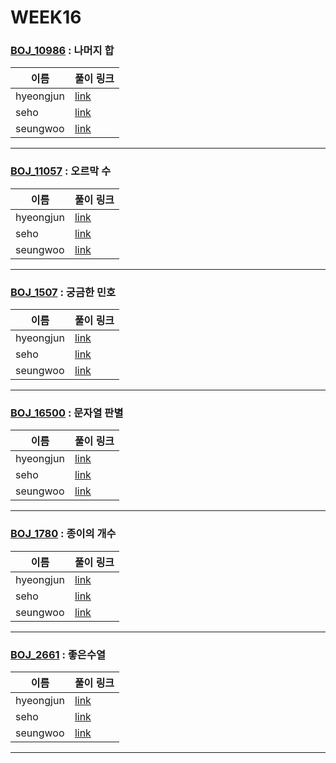 # WEEK16

### [BOJ_10986](https://boj.kr/10986) : 나머지 합

|이름|풀이 링크|
|--|--|
|hyeongjun| [link](BOJ10986/hyeongjun.cpp)
|seho| [link](BOJ10986/seho.py)
|seungwoo| [link](BOJ10986/seungwoo.py)
---


### [BOJ_11057](https://boj.kr/11057) : 오르막 수

|이름|풀이 링크|
|--|--|
|hyeongjun| [link](BOJ11057/hyeongjun.cpp)
|seho| [link](BOJ11057/seho.py)
|seungwoo| [link](BOJ11057/seungwoo.py)
---


### [BOJ_1507](https://boj.kr/1507) : 궁금한 민호

|이름|풀이 링크|
|--|--|
|hyeongjun| [link](BOJ1507/hyeongjun.cpp)
|seho| [link](BOJ1507/seho.py)
|seungwoo| [link](BOJ1507/seungwoo.py)
---


### [BOJ_16500](https://boj.kr/16500) : 문자열 판별

|이름|풀이 링크|
|--|--|
|hyeongjun| [link](BOJ16500/hyeongjun.cpp)
|seho| [link](BOJ16500/seho.py)
|seungwoo| [link](BOJ16500/seungwoo.py)
---


### [BOJ_1780](https://boj.kr/1780) : 종이의 개수

|이름|풀이 링크|
|--|--|
|hyeongjun| [link](BOJ1780/hyeongjun.cpp)
|seho| [link](BOJ1780/seho.py)
|seungwoo| [link](BOJ1780/seungwoo.py)
---


### [BOJ_2661](https://boj.kr/2661) : 좋은수열

|이름|풀이 링크|
|--|--|
|hyeongjun| [link](BOJ2661/hyeongjun.cpp)
|seho| [link](BOJ2661/seho.py)
|seungwoo| [link](BOJ2661/seungwoo.py)
---
